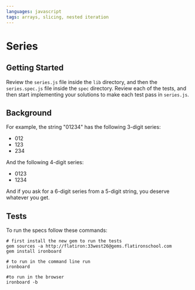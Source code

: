 ```yaml
---
languages: javascript
tags: arrays, slicing, nested iteration
---
```


# Series
## Getting Started

Review the `series.js` file inside the `lib` directory, and then the `series.spec.js` file inside the `spec` directory. Review each of the tests, and then start implementing your solutions to make each test pass in `series.js`.


## Background

For example, the string "01234" has the following 3-digit series:

* 012
* 123
* 234

And the following 4-digit series:

* 0123
* 1234

And if you ask for a 6-digit series from a 5-digit string,
you deserve whatever you get.

## Tests
To run the specs follow these commands:
```shell
# first install the new gem to run the tests
gem sources -a http://flatiron:33west26@gems.flatironschool.com
gem install ironboard

# to run in the command line run
ironboard

#to run in the browser
ironboard -b
```
